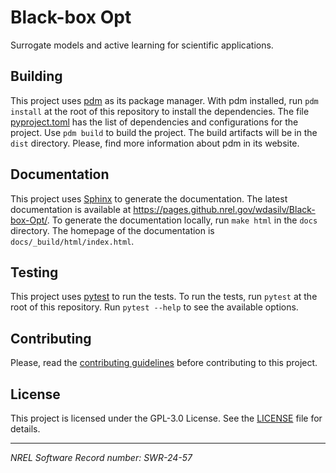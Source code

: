 # Black-box Opt

Surrogate models and active learning for scientific applications.

## Building

This project uses [pdm](https://pdm-project.org/en/stable/) as its package manager. With pdm installed, run `pdm install` at the root of this repository to install the dependencies. The file [pyproject.toml](pyproject.toml) has the list of dependencies and configurations for the project. Use `pdm build` to build the project. The build artifacts will be in the `dist` directory. Please, find more information about pdm in its website.

## Documentation

This project uses [Sphinx](https://www.sphinx-doc.org/en/master/) to generate the documentation. The latest documentation is available at https://pages.github.nrel.gov/wdasilv/Black-box-Opt/. To generate the documentation locally, run `make html` in the `docs` directory. The homepage of the documentation is `docs/_build/html/index.html`.

## Testing

This project uses [pytest](https://docs.pytest.org/en/stable/) to run the tests. To run the tests, run `pytest` at the root of this repository. Run `pytest --help` to see the available options.

## Contributing

Please, read the [contributing guidelines](CONTRIBUTING.md) before contributing to this project.

## License

This project is licensed under the GPL-3.0 License. See the [LICENSE](LICENSE) file for details.

---

_NREL Software Record number: SWR-24-57_